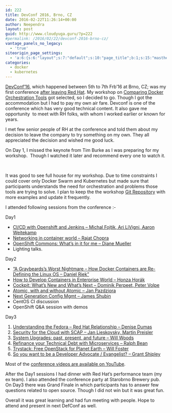 ```yaml
---
id: 222
title: DevConf 2016, Brno, CZ
date: 2016-02-22T11:26:14+00:00
author: Neependra
layout: post
guid: http://www.cloudyuga.guru/?p=222
#permalink: /2016/02/22/devconf-2016-brno-cz/
vantage_panels_no_legacy:
  - 'true'
siteorigin_page_settings:
  - 'a:6:{s:6:"layout";s:7:"default";s:10:"page_title";b:1;s:15:"masthead_margin";b:1;s:13:"footer_margin";b:1;s:13:"hide_masthead";b:0;s:19:"hide_footer_widgets";b:0;}'
categories:
  - docker
  - kubernetes 
---
```

[DevConf&#8217;16](http://www.devconf.cz/), which happened between 5th to 7th Frb&#8217;16 at Brno, CZ; was my first conference [after leaving Red Hat](http://neependra.net/?p=1517). My workshop on [Comparing Docker Orchestration Tools](http://sched.co/5lzC) got selected, so I decided to go. Though I got the accommodation but I had to pay my own air fare. Devconf is one of the conference which has very good technical content. It also gave me opportunity  to meet with RH folks, with whom I worked earlier or known for years.

I met few senior people of RH at the conference and told them about my decision to leave the company to try something on my own. They all appreciated the decision and wished me good luck.

On Day 1, I missed the keynote from Tim Burke as I was preparing for my workshop.  Though I watched it later and recommend every one to watch it.



&nbsp;

It was good to see full house for my workshop. Due to time constraints I could cover only Docker Swarm and Kubernetes but made sure that participants understands the need for orchestration and problems those tools are trying to solve. I plan to keep the the workshop [Git Repository](https://github.com/nkhare/container-orchestration) with more examples and update it frequently.



I attended following sessions from the conference :-

Day1

  * [CI/CD with Openshift and Jenkins &#8211; Michal Fojtik, Ari LiVigni, Aaron Weitekamp](https://www.youtube.com/watch?v=rLG4HCycohY)
  * [Networking in container world &#8211; Rajat Chopra](https://www.youtube.com/watch?v=cmxj3k0g2NM)
  * [OpenShift Commons: What&#8217;s in it for me &#8211; Diane Mueller](https://www.youtube.com/watch?v=JlRJtNnDVI0)
  * Lighting talks.

Day2

  * [&#8220;A Graybeards&#8217;s Worst Nightmare &#8211; How Docker Containers are Re-Defining the Linux OS &#8211; Daniel Riek&#8221;](https://www.youtube.com/watch?v=yFfu-4XZOcc)
  * [How to Develop Containers in Enterprise World &#8211; Honza Horák](https://www.youtube.com/watch?v=yzhHtLh6BaA)
  * [Cockpit: What&#8217;s New and What&#8217;s Next &#8211; Dominik Perpeet, Peter Volpe](https://www.youtube.com/watch?v=zdm4rsnVobw)
  * [Atomic, with and without Atomic &#8211; Jan Pazdziora](https://www.youtube.com/watch?v=cPzVG9YkoE8)
  * [Next Generation Config Mgmt &#8211; James Shubin](https://www.youtube.com/watch?v=GVhpPF0j-iE)
  * CentOS CI discussion
  * OpenShift Q&A session with demos

Day3

  1. [Understanding the Fedora &#8211; Red Hat Relationship &#8211; Denise Dumas](https://www.youtube.com/watch?v=qJ3CozFrEvg)
  2. [Security for the Cloud with SCAP &#8211; Jan Lieskovsky, Martin Preisler](https://www.youtube.com/watch?v=DxMd0T9_apo)
  3. [System Upgrades: past, present, and future &#8211; Will Woods](https://www.youtube.com/watch?v=4XWZt5qm1Jg)
  4. [Refinance your Technical Debt with Microservices &#8211; Ralph Bean](https://www.youtube.com/watch?v=cjgQyooXshU)
  5. [Trystack: Free OpenStack for Planet Earth &#8211; Will Foster](https://www.youtube.com/watch?v=LKfJWHYxs6g)
  6. [So you want to be a Developer Advocate / Evangelist? &#8211; Grant Shipley](https://www.youtube.com/watch?v=RfXGHRlRU8o)

Most of the [conference videos are available on YouTube](https://www.youtube.com/channel/UCmYAQDZIQGm_kPvemBc_qwg).

After the Day1 sessions I had dinner with Red Hat&#8217;s performance team (my ex team). I also attended the conference party at Starobrno Brewery pub. On Day3 there was Grand Finale in which participants has to answer few questions related to open source. Though I did not win but it was great fun.

Overall it was great learning and had fun meeting with people. Hope to attend and present in next DefConf as well.
